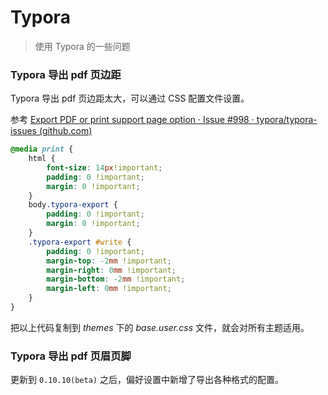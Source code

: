 # Typora

> 使用 Typora 的一些问题

### Typora 导出 pdf 页边距

Typora 导出 pdf 页边距太大，可以通过 CSS 配置文件设置。

参考 [Export PDF or print support page option · Issue #998 · typora/typora-issues (github.com)](https://github.com/typora/typora-issues/issues/998)

```css
@media print {
    html {
        font-size: 14px!important;
        padding: 0 !important;
        margin: 0 !important;
    }
    body.typora-export {
        padding: 0 !important;
        margin: 0 !important;
    }
    .typora-export #write {
        padding: 0 !important;
        margin-top: -2mm !important;
        margin-right: 0mm !important;
        margin-bottom: -2mm !important;
        margin-left: 0mm !important;
    }
}
```

把以上代码复制到 *themes* 下的 *base.user.css* 文件，就会对所有主题适用。 

### Typora 导出 pdf 页眉页脚

更新到 `0.10.10(beta)` 之后，偏好设置中新增了导出各种格式的配置。

